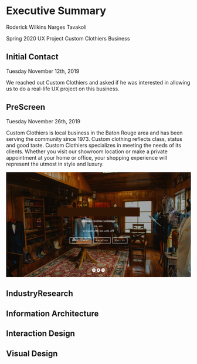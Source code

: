 # Executive Summary 


Roderick Wilkins
Narges Tavakoli

Spring 2020 UX Project
Custom Clothiers Business


## Initial Contact 
Tuesday November 12th, 2019

We reached out Custom Clothiers and asked if he was interested in allowing us to do a real-life UX project on this business. 


## PreScreen 
Tuesday November 26th, 2019 

Custom Clothiers is local business in the Baton Rouge area and has been serving the community since 1973. Custom clothing reflects class, status and good taste. Custom Clothiers specializes in meeting the needs of its clients. Whether you visit our showroom location or make a private appointment at your home or office, your shopping experience will represent the utmost in style and luxury. 

![alt text](Images/CustomClothiers.jpg)

## IndustryResearch


## Information Architecture


## Interaction Design


## Visual Design

